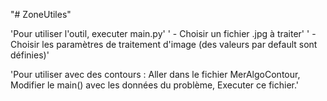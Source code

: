 "# ZoneUtiles" 

'Pour utiliser l'outil, executer main.py'
' - Choisir un fichier .jpg à traiter'
' - Choisir les paramètres de traitement d'image (des valeurs par default sont définies)'


'Pour utiliser avec des contours : 
Aller dans le fichier MerAlgoContour,
Modifier le main() avec les données du problème,
Executer ce fichier.'

